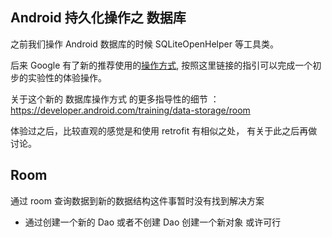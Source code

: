 ## Android 持久化操作之 数据库
之前我们操作 Android 数据库的时候 SQLiteOpenHelper 等工具类。

后来 Google 有了新的推荐使用的[操作方式](https://codelabs.developers.google.com/codelabs/android-room-with-a-view-kotlin/#0), 按照这里链接的指引可以完成一个初步的实验性的体验操作。

关于这个新的 数据库操作方式 的更多指导性的细节 ：https://developer.android.com/training/data-storage/room

体验过之后，比较直观的感觉是和使用 retrofit 有相似之处， 有关于此之后再做讨论。

## Room

通过 room 查询数据到新的数据结构这件事暂时没有找到解决方案
- 通过创建一个新的 Dao 或者不创建 Dao 创建一个新对象 或许可行

